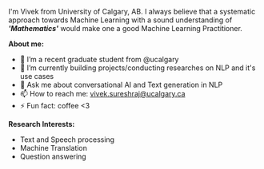 I'm Vivek from University of Calgary, AB. I always believe that a systematic approach towards Machine Learning with a sound understanding of **_'Mathematics'_** would make one a good Machine Learning Practitioner.

**About me:**
- 🔭 I’m a recent graduate student from @ucalgary
- 🌱 I’m currently building projects/conducting researches on NLP and it's use cases
- 💬 Ask me about conversational AI and Text generation in NLP 
- 📫 How to reach me: vivek.sureshraj@ucalgary.ca
- ⚡ Fun fact: coffee <3

**Research Interests:**
- Text and Speech processing
- Machine Translation
- Question answering


